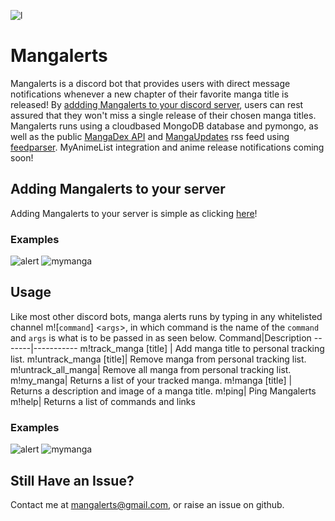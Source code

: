 ![l](https://imgur.com/nMiqX4V.png)
# Mangalerts
Mangalerts is a discord bot that provides users with direct message notifications whenever a new chapter of their favorite manga title is released! By [addding Mangalerts to your discord server](https://discord.com/api/oauth2/authorize?client_id=852814525886758922&permissions=0&scope=bot), users can rest assured that they won't miss a single release of their chosen manga titles. Mangalerts runs using a cloudbased MongoDB database and pymongo, as well as the public [MangaDex API](https://api.mangadex.org/docs.html) and [MangaUpdates](https://www.mangaupdates.com/index.html) rss feed using [feedparser](https://pythonhosted.org/feedparser/index.html). MyAnimeList integration and anime release notifications coming soon!
## Adding Mangalerts to your server
Adding Mangalerts to your server is simple as clicking [here](https://discord.com/api/oauth2/authorize?client_id=852814525886758922&permissions=0&scope=bot)!
### Examples
![alert](https://i.imgur.com/LRO6RgT.png) ![mymanga](https://i.imgur.com/zX3iyat.png)
## Usage
Like most other discord bots, manga alerts runs by typing in any whitelisted channel m![`command`] \<`args`>\, in which command is the name of the `command` and `args` is what is to be passed in as seen below.
Command|Description
-------|-----------
m!track_manga [title] | Add manga title to personal tracking list.
m!untrack_manga [title]| Remove manga from personal tracking list.
m!untrack_all_manga| Remove all manga from personal tracking list.
m!my_manga| Returns a list of your tracked manga.
m!manga [title] | Returns a description and image of a manga title.
m!ping| Ping Mangalerts
m!help| Returns a list of commands and links

### Examples
![alert](https://i.imgur.com/LRO6RgT.png) ![mymanga](https://i.imgur.com/zX3iyat.png)

## Still Have an Issue?
Contact me at mangalerts@gmail.com, or raise an issue on github.
